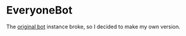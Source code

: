 # EveryoneBot

The [original bot](https://github.com/everyone-bot/everyone-bot) instance broke, so I decided to make my own version.
